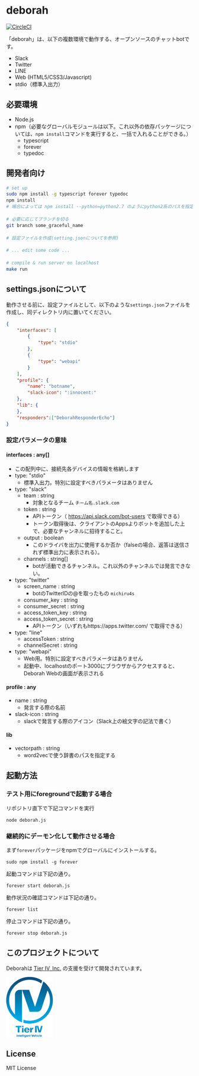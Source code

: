 # deborah

[![CircleCI](https://circleci.com/gh/fourseasonslab/deborah.svg?style=svg)](https://circleci.com/gh/fourseasonslab/deborah)

「deborah」は、以下の複数環境で動作する、オープンソースのチャットbotです。
- Slack
- Twitter
- LINE
- Web (HTML5/CSS3/Javascript)
- stdio（標準入出力）

## 必要環境
* Node.js
* npm（必要なグローバルモジュールは以下。これ以外の依存パッケージについては、``npm install``コマンドを実行すると、一括で入れることができる。）
	+ typescript
	+ forever
	+ typedoc

## 開発者向け
```bash
# set up
sudo npm install -g typescript forever typedoc
npm install
# 場合によっては npm install --python=python2.7 のようにpython2系のパスを指定する

# 必要に応じてブランチを切る
git branch some_graceful_name

# 設定ファイルを作成(setting.jsonについてを参照)

# ... edit some code ...

# compile & run server on localhost
make run

```

## settings.jsonについて
動作させる前に、設定ファイルとして、以下のような`settings.json`ファイルを作成し、同ディレクトリ内に置いてください。 

```JSON
{
	"interfaces": [
		{
			"type": "stdio"
		},
		{
			"type": "webapi"
		}
	],
	"profile": {
		"name": "botname",
		"slack-icon": ":innocent:"
	},
	"lib": {
	},
	"responders":["DeborahResponderEcho"]
}
```

### 設定パラメータの意味
#### interfaces : any[]
* この配列中に、接続先各デバイスの情報を格納します
* type: "stdio"
	+ 標準入出力。特別に設定すべきパラメータはありません
* type: "slack"
	+ team : string
		- 対象となるチーム `チーム名.slack.com`
	+ token : string
		- APIトークン（ https://api.slack.com/bot-users で取得できる）
		- トークン取得後は、クライアントのAppsよりボットを追加した上で、必要なチャンネルに招待すること。
	+ output : boolean
		- このドライバを出力に使用するか否か（falseの場合、返答は送信されず標準出力に表示される）。
	+ channels : string[]
		- botが活動できるチャンネル。これ以外のチャンネルでは発言できない。
* type: "twitter"
	+ screen_name : string
		- botのTwitterIDの@を取ったもの `michiru4s`
	+ consumer_key : string
	+ consumer_secret : string
	+ access\_token\_key : string
	+ access\_token\_secret : string
		- APIトークン（いずれもhttps://apps.twitter.com/ で取得できる）
* type: "line"
	+ accessToken : string
	+ channelSecret : string
* type: "webapi"
	+ Web用。特別に設定すべきパラメータはありません
	+ 起動中、localhostのポート3000にブラウザからアクセスすると、Deborah Webの画面が表示される

#### profile : any
* name : string
	+ 発言する際の名前
* slack-icon : string
	+ slackで発言する際のアイコン（Slack上の絵文字の記法で書く）
 
#### lib
* vectorpath : string
	+ word2vecで使う辞書のパスを指定する

## 起動方法

### テスト用にforegroundで起動する場合

リポジトリ直下で下記コマンドを実行
```Shell
node deborah.js
```

### 継続的にデーモン化して動作させる場合

まず`forever`パッケージをnpmでグローバルにインストールする。
```Shell
sudo npm install -g forever
```

起動コマンドは下記の通り。
```Shell
forever start deborah.js
```

動作状況の確認コマンドは下記の通り。
```Shell
forever list
```

停止コマンドは下記の通り。
```Shell
forever stop deborah.js
```

## このプロジェクトについて
Deborahは [Tier IV, Inc.](http://tier4.jp/) の支援を受けて開発されています。

<a href="http://tier4.jp/"><img src="./docs/imgs/Tier_IV_logo_2.png" width="25%"></a>

## License
MIT License
